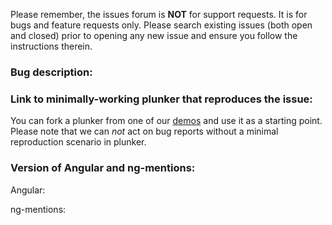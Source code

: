 Please remember, the issues forum is __NOT__ for support requests. It is for bugs and feature requests only.
Please search existing issues (both open and closed) prior to opening any new issue and ensure you follow the
instructions therein.

### Bug description:

### Link to minimally-working plunker that reproduces the issue:

You can fork a plunker from one of our [demos](https://nth-cloud.github.io/ng-mentions/#/components) and use it as a starting point.
Please note that we can _not_ act on bug reports without a minimal reproduction scenario in plunker.

### Version of Angular and ng-mentions:

Angular:

ng-mentions:
